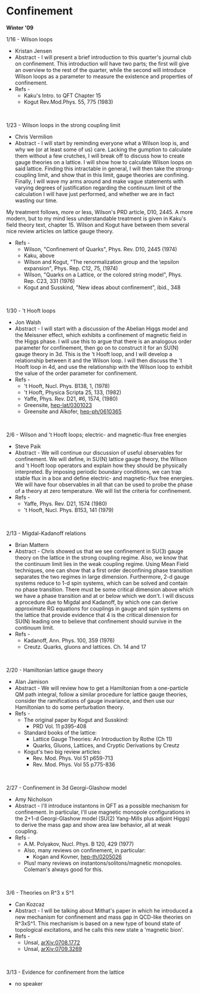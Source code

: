 <div id="globalWrapper">
		<div id="column-content">
	<div id="content">
		<a name="top" id="top"></a>
				<h1 class="firstHeading">Confinement</h1>
		<div id="bodyContent">
			<div id="contentSub"></div>
			<p><b>Winter '09</b>
</p>
<dl><dt>1/16 - Wilson loops
</dt></dl>
<ul><li>Kristan Jensen
</li>
<li>Abstract - I will present a brief introduction to this quarter's journal club on confinement.  This introduction will have two parts; the first will give an overview to the rest of the quarter, while the second will introduce Wilson loops as a parameter to measure the existence and properties of confinement.
</li>
<li>Refs - 
<ul><li>Kaku's Intro. to QFT Chapter 15
</li>
<li>Kogut Rev.Mod.Phys. 55, 775 (1983)
</li></ul>
</li></ul>
<p><br />
</p>
<dl><dt>1/23 - Wilson loops in the strong coupling limit
</dt></dl>
<ul><li>Chris Vermilion
</li>
<li>Abstract - I will start by reminding everyone what a Wilson loop is, and why we (or at least some of us) care.  Lacking the gumption to calculate them without a few crutches, I will break off to discuss how to create gauge theories on a lattice.  I will show how to calculate Wilson loops on said lattice.  Finding this intractable in general, I will then take the strong-coupling limit, and show that in this limit, gauge theories are confining.  Finally, I will wave my arms around and make vague statements with varying degrees of justification regarding the continuum limit of the calculation I will have just performed, and whether we are in fact wasting our time.
</li></ul>
<p>My treatment follows, more or less, Wilson's PRD article, D10, 2445.  A more modern, but to my mind less understandable treatment is given in Kaku's field theory text, chapter 15.  Wilson and Kogut have between them several nice review articles on lattice gauge theory. 
</p>
<ul><li>Refs - 
<ul><li>Wilson, "Confinement of Quarks", Phys. Rev. D10, 2445 (1974)
</li>
<li>Kaku, above
</li>
<li>Wilson and Kogut, "The renormalization group and the \epsilon expansion", Phys. Rep. C12, 75, (1974)
</li>
<li>Wilson, "Quarks on a Lattice, or the colored string model", Phys. Rep. C23, 331 (1976)
</li>
<li>Kogut and Susskind, "New ideas about confinement", ibid., 348
</li></ul>
</li></ul>
<p><br />
</p>
<dl><dt>1/30 - 't Hooft loops
</dt></dl>
<ul><li>Jon Walsh
</li>
<li>Abstract - I will start with a discussion of the Abelian Higgs model and the Meissner effect, which exhibits a confinement of magnetic field in the Higgs phase. I will use this to argue that there is an analogous order parameter for confinement, then go on to construct it for an SU(N) gauge theory in 3d. This is the 't Hooft loop, and I will develop a relationship between it and the Wilson loop. I will then discuss the 't Hooft loop in 4d, and use the relationship with the Wilson loop to exhibit the value of the order parameter for confinement.
</li>
<li>Refs - 
<ul><li>'t Hooft, Nucl. Phys. B138,  1, (1978)
</li>
<li>'t Hooft, Physica Scripta 25, 133, (1982)
</li>
<li>Yaffe, Phys. Rev. D21, #6, 1574, (1980)
</li>
<li>Greensite, <a href="http://arxiv.org/abs/hep-lat/0301023" class="external text" title="http://arxiv.org/abs/hep-lat/0301023" rel="nofollow">hep-lat/0301023</a>
</li>
<li>Greensite and Alkofer, <a href="http://www.youtube.com/watch?v=oHg5SJYRHA0" class="external text" title="http://www.youtube.com/watch?v=oHg5SJYRHA0" rel="nofollow">hep-ph/0610365</a>
</li></ul>
</li></ul>
<p><br />
</p>
<dl><dt>2/6 - Wilson and 't Hooft loops; electric- and magnetic-flux free energies
</dt></dl>
<ul><li>Steve Paik
</li>
<li>Abstract - We will continue our discussion of useful observables for confinement. We will define, in SU(N) lattice gauge theory, the Wilson and 't Hooft loop operators and explain how they should be physically interpreted. By imposing periodic boundary conditions, we can trap stable flux in a box and define electric- and magnetic-flux free energies. We will have four observables in all that can be used to probe the phase of a theory at zero temperature. We will list the criteria for confinement.
</li>
<li>Refs -
<ul><li>Yaffe, Phys. Rev. D21, 1574 (1980) 
</li>
<li>'t Hooft, Nucl. Phys. B153, 141 (1979)
</li></ul>
</li></ul>
<p><br />
</p>
<dl><dt>2/13 - Migdal-Kadanoff relations
</dt></dl>
<ul><li>Brian Mattern
</li>
<li>Abstract - Chris showed us that we see confinement in SU(3) gauge theory on the lattice in the strong coupling regime. Also, we know that the continuum limit lies in the weak coupling regime. Using Mean Field techniques, one can show that a first order deconfining phase transition separates the two regimes in large dimension. Furthermore, 2-d gauge systems reduce to 1-d spin systems, which can be solved and contain no phase transition. There must be some critical dimension above which we have a phase transition and at or below which we don't. I will discuss a procedure due to Migdal and Kadanoff, by which one can derive approximate RG equations for couplings in gauge and spin systems on the lattice that provide evidence that 4 is the critical dimension for SU(N) leading one to believe that confinement should survive in the continuum limit.
</li>
<li>Refs - 
<ul><li> Kadanoff, Ann. Phys. 100, 359 (1976)
</li>
<li> Creutz. Quarks, gluons and lattices. Ch. 14 and 17
</li></ul>
</li></ul>
<p><br />
</p>
<dl><dt>2/20 - Hamiltonian lattice gauge theory
</dt></dl>
<ul><li>Alan Jamison
</li>
<li>Abstract - We will review how to get a Hamiltonian from a one-particle QM path integral, follow a similar procedure for lattice gauge theories, consider the ramifications of gauge invariance, and then use our Hamiltonian to do some perturbation theory. 
</li>
<li>Refs - 
<ul><li> The original paper by Kogut and Susskind:
<ul><li> PRD Vol. 11 p395-408
</li></ul>
</li>
<li> Standard books of the lattice:
<ul><li> Lattice Gauge Theories: An Introduction by Rothe (Ch 11)
</li>
<li> Quarks, Gluons, Lattices, and Cryptic Derivations by Creutz
</li></ul>
</li>
<li> Kogut's two big review articles:
<ul><li> Rev. Mod. Phys. Vol 51 p659-713
</li>
<li> Rev. Mod. Phys. Vol 55 p775-836
</li></ul>
</li></ul>
</li></ul>
<p><br />
</p>
<dl><dt>2/27 - Confinement in 3d Georgi-Glashow model
</dt></dl>
<ul><li>Amy Nicholson
</li>
<li>Abstract - I'll introduce instantons in QFT as a possible mechanism for confinement. In particular, I'll use magnetic monopole configurations in the 2+1-d Georgi-Glashow model (SU(2) Yang-Mills plus adjoint Higgs) to derive the mass gap and show area law behavior, all at weak coupling. 
</li>
<li>Refs - 
<ul><li>A.M. Polyakov, Nucl. Phys. B 120, 429 (1977)
</li>
<li> Also, many reviews on confinement, in particular: 
<ul><li> Kogan and Kovner, <a href="http://arxiv.org/abs/hep-th/0205026" class="external text" title="http://arXiv.org/abs/hep-th/0205026" rel="nofollow">hep-th/0205026</a>
</li></ul>
</li>
<li> Plus! many reviews on instantons/solitons/magnetic monopoles. Coleman's always good for this.
</li></ul>
</li></ul>
<p><br />
</p>
<dl><dt>3/6 - Theories on R^3 x S^1
</dt></dl>
<ul><li>Can Kozcaz
</li>
<li>Abstract - I will be talking about Mithat's paper in which he introduced a new mechanism for confinement and mass gap in QCD-like theories on R^3xS^1. This mechanism is based on a new type of bound state of topological excitations, and he calls this new state a 'magnetic bion'.
</li>
<li>Refs - 
<ul><li> Unsal, <a href="http://arxiv.org/abs/0708.1772" class="external text" title="http://arXiv.org/abs/0708.1772" rel="nofollow">arXiv:0708.1772</a> 
</li>
<li> Unsal, <a href="http://arxiv.org/abs/0709.3269" class="external text" title="http://arXiv.org/abs/0709.3269" rel="nofollow">arXiv:0709.3269</a>
</li></ul>
</li></ul>
<p><br />
</p>
<dl><dt>3/13 - Evidence for confinement from the lattice
</dt></dl>
<ul><li> no speaker
</li></ul>

